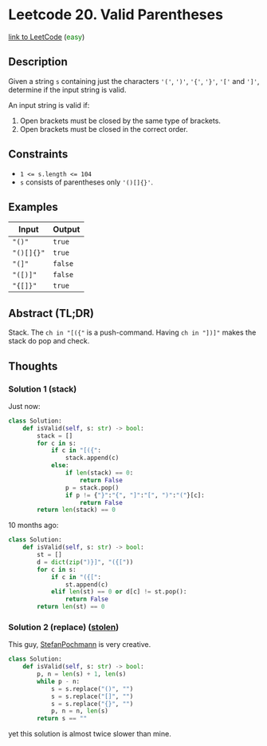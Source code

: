 # Leetcode 20. Valid Parentheses


[link to LeetCode](https://leetcode.com/problems/valid-parentheses/) (<span style="color:green">easy</span>)

## Description
Given a string `s` containing just the characters `'('`, `')'`, `'{'`, `'}'`, `'['` and `']'`, determine if the input string is valid.

An input string is valid if:

1.  Open brackets must be closed by the same type of brackets.
2.  Open brackets must be closed in the correct order.
## Constraints
-   `1 <= s.length <= 104`
-   `s` consists of parentheses only `'()[]{}'`.
## Examples
| Input      | Output  |
| ---------- | ------- |
| `"()"`     | `true`  |
| `"()[]{}"` | `true`  |
| `"(]"`     | `false` |
| `"([)]"`   | `false` |
| `"{[]}"`   | `true`  |

## Abstract (TL;DR)
Stack. The `ch in "[({"` is a push-command. Having `ch in "])]"` makes the stack do pop and check.

## Thoughts

### Solution 1 (stack)
Just now:
```python
class Solution:
    def isValid(self, s: str) -> bool:
        stack = []
        for c in s:
            if c in "[({":
                stack.append(c)
            else:
                if len(stack) == 0:
                    return False
                p = stack.pop()
                if p != {"}":"{", "]":"[", ")":"("}[c]:
                    return False
        return len(stack) == 0
```
10 months ago:
```python
class Solution:
    def isValid(self, s: str) -> bool:
        st = []
        d = dict(zip(")}]", "({["))
        for c in s:
            if c in "({[":
                st.append(c)
            elif len(st) == 0 or d[c] != st.pop():
                return False
        return len(st) == 0
```

### Solution 2 (replace) ([**stolen**](https://leetcode.com/problems/remove-invalid-parentheses/discuss/75028/Short-Python-BFS))

This guy, [StefanPochmann](https://leetcode.com/StefanPochmann/) is very creative.

```python
class Solution:
    def isValid(self, s: str) -> bool:
        p, n = len(s) + 1, len(s)
        while p - n:
            s = s.replace("()", "")
            s = s.replace("[]", "")
            s = s.replace("{}", "")
            p, n = n, len(s)
        return s == ""
```
yet this solution is almost twice slower than mine.